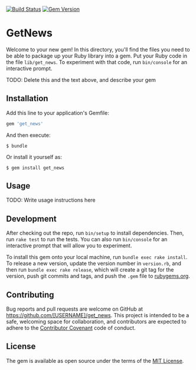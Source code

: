 [![Build Status](https://travis-ci.org/sinsnk/get_news.svg?branch=master)](https://travis-ci.org/sinsnk/get_news)
[![Gem Version](https://badge.fury.io/rb/get_news.svg)](http://badge.fury.io/rb/get_news)
# GetNews

Welcome to your new gem! In this directory, you'll find the files you need to be able to package up your Ruby library into a gem. Put your Ruby code in the file `lib/get_news`. To experiment with that code, run `bin/console` for an interactive prompt.

TODO: Delete this and the text above, and describe your gem

## Installation

Add this line to your application's Gemfile:

```ruby
gem 'get_news'
```

And then execute:

    $ bundle

Or install it yourself as:

    $ gem install get_news

## Usage

TODO: Write usage instructions here

## Development

After checking out the repo, run `bin/setup` to install dependencies. Then, run `rake test` to run the tests. You can also run `bin/console` for an interactive prompt that will allow you to experiment.

To install this gem onto your local machine, run `bundle exec rake install`. To release a new version, update the version number in `version.rb`, and then run `bundle exec rake release`, which will create a git tag for the version, push git commits and tags, and push the `.gem` file to [rubygems.org](https://rubygems.org).

## Contributing

Bug reports and pull requests are welcome on GitHub at https://github.com/[USERNAME]/get_news. This project is intended to be a safe, welcoming space for collaboration, and contributors are expected to adhere to the [Contributor Covenant](contributor-covenant.org) code of conduct.


## License

The gem is available as open source under the terms of the [MIT License](http://opensource.org/licenses/MIT).


